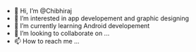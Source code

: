 - 👋 Hi, I’m @Chibhiraj
- 👀 I’m interested in app developement and graphic designing
- 🌱 I’m currently learning Android developement
- 💞️ I’m looking to collaborate on ...
- 📫 How to reach me ...

<!---
Chibhiraj/Chibhiraj is a ✨ special ✨ repository because its `README.md` (this file) appears on your GitHub profile.
You can click the Preview link to take a look at your changes.
--->
